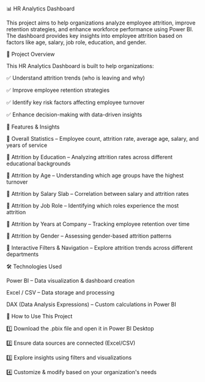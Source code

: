 📊 HR Analytics Dashboard

This project aims to help organizations analyze employee attrition, improve retention strategies, and enhance workforce performance using Power BI. The dashboard provides key insights into employee attrition based on factors like age, salary, job role, education, and gender.


🚀 Project Overview

This HR Analytics Dashboard is built to help organizations:

✅ Understand attrition trends (who is leaving and why)

✅ Improve employee retention strategies

✅ Identify key risk factors affecting employee turnover

✅ Enhance decision-making with data-driven insights



📌 Features & Insights



🔹 Overall Statistics – Employee count, attrition rate, average age, salary, and years of service

🔹 Attrition by Education – Analyzing attrition rates across different educational backgrounds

🔹 Attrition by Age – Understanding which age groups have the highest turnover

🔹 Attrition by Salary Slab – Correlation between salary and attrition rates

🔹 Attrition by Job Role – Identifying which roles experience the most attrition

🔹 Attrition by Years at Company – Tracking employee retention over time

🔹 Attrition by Gender – Assessing gender-based attrition patterns

🔹 Interactive Filters & Navigation – Explore attrition trends across different departments



🛠 Technologies Used

Power BI – Data visualization & dashboard creation

Excel / CSV – Data storage and processing

DAX (Data Analysis Expressions) – Custom calculations in Power BI


📖 How to Use This Project


1️⃣ Download the .pbix file and open it in Power BI Desktop

2️⃣ Ensure data sources are connected (Excel/CSV)

3️⃣ Explore insights using filters and visualizations

4️⃣ Customize & modify based on your organization's needs
